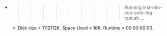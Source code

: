 * >>>>>>>>> Running inst-min-con-auto-log-root.sh ...
  * Disk size = 1112112K. Space Used = 16K. Runtime = 00:00:00:00.
